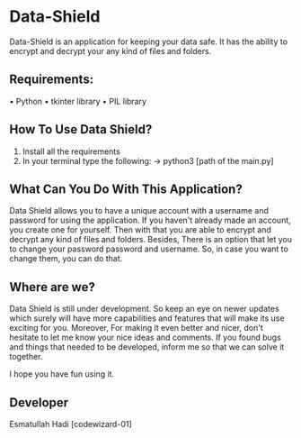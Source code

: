 # Data-Shield

Data-Shield is an application for keeping your data safe. It has the ability to encrypt and decrypt your any kind of files and folders.

## Requirements:

• Python
• tkinter library
• PIL library

## How To Use Data Shield?

1. Install all the requirements
2. In your terminal type the following:
   → python3 [path of the main.py]

## What Can You Do With This Application?

Data Shield allows you to have a unique account with a username and password for using the application. If you haven't already made an account, you create one for yourself. Then with that you are able to encrypt and decrypt any kind of files and folders. Besides, There is
an option that let you to change your password password and username. So, in case you want to change them, you can do that.

## Where are we? 

Data Shield is still under development. So keep an eye on newer updates which surely will have more capabilities and features that will make its use
exciting for you. Moreover, For making it even better and nicer, don't hesitate to let me know your nice ideas and comments. If you found bugs and things that needed to be developed, inform me so that we can solve it together.

I hope you have fun using it.

## Developer 
Esmatullah Hadi [codewizard-01]


